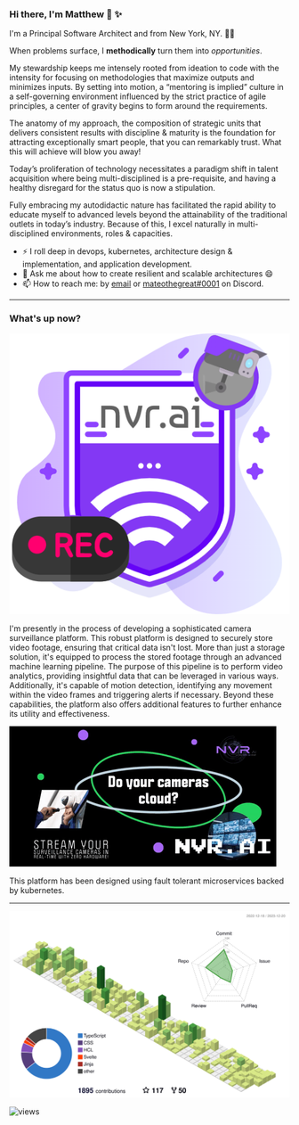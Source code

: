 ### Hi there, I'm Matthew 👋 ✨

I'm a Principal Software Architect and from New York, NY. 👨‍💻

When problems surface, I **methodically** turn them into _opportunities_.

My stewardship keeps me intensely rooted from ideation to code with the intensity for focusing on methodologies that maximize outputs and minimizes inputs. By setting into motion, a “mentoring is implied” culture in a self-governing environment influenced by the strict practice of agile principles, a center of gravity begins to form around the requirements.

The anatomy of my approach, the composition of strategic units that delivers consistent results with discipline & maturity is the foundation for attracting exceptionally smart people, that you can remarkably trust. What this will achieve will blow you away!

Today’s proliferation of technology necessitates a paradigm shift in talent acquisition where being multi-disciplined is a pre-requisite, and having a healthy disregard for the status quo is now a stipulation.

Fully embracing my autodidactic nature has facilitated the rapid ability to educate myself to advanced levels beyond the attainability of the traditional outlets in today’s industry. Because of this, I excel naturally in multi-disciplined environments, roles & capacities.

- ⚡ I roll deep in devops, kubernetes, architecture design & implementation, and application development.
- 💬 Ask me about how to create resilient and scalable architectures 😄
- 📫 How to reach me: by [email](mailto:matthew@matthewdavis.io) or [mateothegreat#0001](https://discordapp.com/users/505520869246763009) on Discord.

---

### What's up now?

![Alt text](brand-badge.png)

I'm presently in the process of developing a sophisticated camera surveillance platform. This robust platform is designed to securely store video footage, ensuring that critical data isn't lost. More than just a storage solution, it's equipped to process the stored footage through an advanced machine learning pipeline. The purpose of this pipeline is to perform video analytics, providing insightful data that can be leveraged in various ways. Additionally, it's capable of motion detection, identifying any movement within the video frames and triggering alerts if necessary. Beyond these capabilities, the platform also offers additional features to further enhance its utility and effectiveness.

[<img src="image.png">](https://nvr.ai)

This platform has been designed using fault tolerant microservices backed by kubernetes.

---

![graph](profile-3d-contrib/profile-green-animate.svg)

![views](https://enbxcd98jgzi9ya.m.pipedream.net/)
